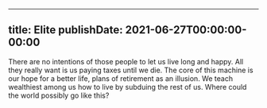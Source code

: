 
---
title: Elite
publishDate: 2021-06-27T00:00:00-00:00
---

 There are no intentions of those people to let us live long and happy. All they really want is us paying taxes until we die. The core of this machine is our hope for a better life, plans of retirement as an illusion. We teach wealthiest among us how to live by subduing the rest of us. Where could the world possibly go like this?
